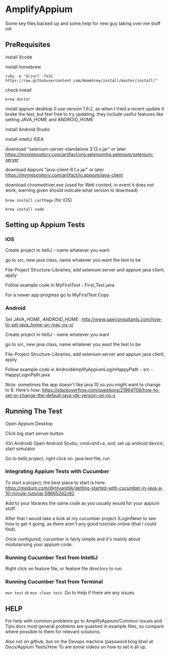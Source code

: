 # AmplifyAppium
Some key files backed up and some help for new guy taking over me stuff init

## PreRequisites

install Xcode 

install homebrew

`ruby -e "$(curl -fsSL https://raw.githubusercontent.com/Homebrew/install/master/install)"`

check install

`brew doctor`

install appium desktop (I use version 1.6.2, as when I tried a recent update it broke the test, but feel free to try updating, they include useful features like setting JAVA_HOME and ANDROID_HOME

install Android Studio

install intelliJ IDEA

download "selenium-server-standalone 3.13.x.jar" or later https://mvnrepository.com/artifact/org.seleniumhq.selenium/selenium-server

download Appium "java-client-6.1.x.jar" or later https://mvnrepository.com/artifact/io.appium/java-client

download chromedriver.exe (used for Web context, in event it does not work, warning given should indicate what version to download)

`brew install carthage` (for iOS)

`brew install node`


## Setting up Appium Tests 

### iOS

Create project in itelliJ - name whatever you want

go to src, new java class, name whatever you want the test to be

File-Project Structure-Libraries, add selenium server and appium java client, apply

Follow example code in MyFirstTest - First_Test.java

For a newer app progress go to MyFirstTest Copy

### Android

Set JAVA_HOME, ANDROID_HOME : http://www.sajeconsultants.com/how-to-set-java_home-on-mac-os-x/

Create project in itelliJ - name whatever you want

go to src, new java class, name whatever you want the test to be

File-Project Structure-Libraries, add selenium server and appium java client, apply

Follow example code in AndroidAmplifyAppiumLoginHappyPath - src - HappyLoginPath.java

Note: sometimes the app doesn't like java 10 so you might want to change to 8. Here's how: https://stackoverflow.com/questions/21964709/how-to-set-or-change-the-default-java-jdk-version-on-os-x

## Running The Test

Open Appium Desktop

Click big start server button

(On Android) Open Android Studio, cmd+shif+a, avd, set up android device, start simulator
 
Go to itellij project, right click on .java test file, run

### Integrating Appium Tests with Cucumber

To start a project, the best place to start is here: https://medium.com/@mlvandijk/getting-started-with-cucumber-in-java-a-10-minute-tutorial-586652d2c82

Add to your libraries the same code as you usually would for your appium stuff.

After that I would take a look at my cucumber project (LoginNew) to see how to get it going, as there aren't any good tutorials online (that I could find).

Once configured, cucumber is fairly simple and it's mainly about modularising your appium code.

### Running Cucumber Test from IntelliJ

Right click on feature file, or feature file directory to run.

### Running Cucumber Test from Terminal

`mvn test` or `mvn clean test`. Go to Help if there are any issues.

## HELP

For help with common problems  go to AmplifyAppium/Common issues and Tips.docx most general problems are quashed in example files, so compare where possible to them for relevant solutions.

Also not on github, but on the Devops machine (password bing btw) at Docs/Appium Tests/How To are some videos on how to set it all up.
